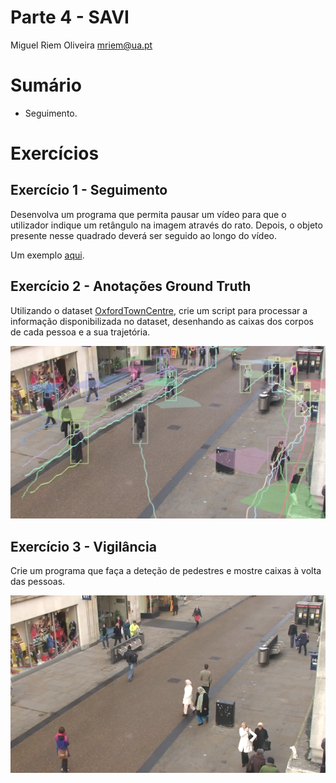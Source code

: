 Parte 4 - SAVI
=============
Miguel Riem Oliveira <mriem@ua.pt>

# Sumário

- Seguimento.

# Exercícios

## Exercício 1 - Seguimento

Desenvolva um programa que permita pausar um vídeo para que o utilizador indique um retângulo na imagem através do rato. Depois, o objeto presente nesse quadrado deverá ser seguido ao longo do vídeo.

Um exemplo [aqui](https://broutonlab.com/blog/opencv-object-tracking).


## Exercício 2 - Anotações Ground Truth

Utilizando o dataset [OxfordTownCentre](https://academictorrents.com/details/35e83806d9362a57be736f370c821960eb2f2a01), crie um script para processar a informação disponibilizada no dataset, desenhando as caixas dos corpos de cada pessoa e a sua trajetória.

![GrooundTruth](docs/OxfordDatasetBBoxes.jpg)

## Exercício 3 - Vigilância

Crie um programa que faça a deteção de pedestres e mostre caixas à volta das pessoas.

![OxfordTownCentre](docs/OxfordTownCentre.png)

